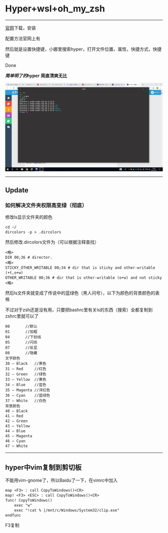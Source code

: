 # Hyper+wsl+oh_my_zsh

---

[官网](http://hyper.is)下载，安装

配置方法官网上有

然后就是设置快捷键，小娜里搜索hyper，打开文件位置，属性，快捷方式，快捷键

Done

***简单明了的hyper***
**简直清爽无比**

![Hyper](_v_images/hyper_1537007822_15138.png)

---

## Update

### 如何解决文件夹权限高变绿（彻底）

修改ls显示文件夹的颜色

```
cd ~/
dircolors -p > .dircolors
```

然后修改.dircolors文件为（可以根据注释查找）

```
<略>
DIR 00;36 # director.
<略>
STICKY_OTHER_WRITABLE 00;34 # dir that is sticky and other-writable (+t,o+w)
OTHER_WRITABLE 00;36 # dir that is other-writable (o+w) and not sticky
<略>
```

然后ls文件夹就变成了传说中的蓝绿色（黑人问号），以下为颜色的背景颜色的表格

不过对于zsh还是没有用，只要把bashrc里有关ls的东西（搜索）全都复制到zshrc里就可以了

```
00 　　　 //默认
01 　　 　//加粗
04 　 　　//下划线
05 　 　　//闪烁
07 　 　　//反显
08 　 　　//隐藏
文字颜色 
30 — Black   //黑色
31 — Red     //红色
32 — Green   //绿色
33 — Yellow  //黄色
34 — Blue    //蓝色
35 — Magenta //洋红色
36 — Cyan    //蓝绿色
37 — White   //白色
背景颜色 
40 — Black 
41 — Red 
42 — Green 
43 — Yellow 
44 — Blue 
45 — Magenta 
46 — Cyan 
47 – White
```

---

## hyper中vim复制到剪切板

不能用vim-gnome了，所以Baidu了一下，在vimrc中加入

```
map <F3> : call CopyToWindows()<CR>
map! <F3> <ESC> : call CopyToWindows()<CR>
func! CopyToWindows()
    exec "w"
    exec "!cat % |/mnt/c/Windows/System32/clip.exe"
endfunc

```
F3复制